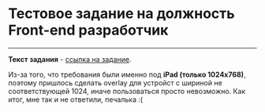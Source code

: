 # Тестовое задание на должность Front-end разработчик

---

**Текст задания** - [ссылка на задание](https://sergeyguns.github.io/onpoint-task/).

Из-за того, что требования были именно под **iPad (только 1024x768)**, поэтому пришлось сделать overlay для устройст с шириной не соответствующей 1024, иначе пользоваться просто невозможно.
Как итог, мне так и не ответили, печалька :(

